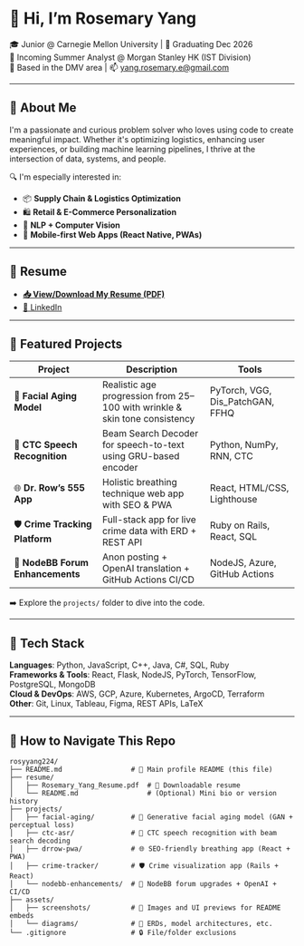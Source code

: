 # 👋 Hi, I’m Rosemary Yang

🎓 Junior @ Carnegie Mellon University | 📅 Graduating Dec 2026  
💼 Incoming Summer Analyst @ Morgan Stanley HK (IST Division)  
📍 Based in the DMV area | 📫 yang.rosemary.e@gmail.com  

---

## 🌟 About Me

I'm a passionate and curious problem solver who loves using code to create meaningful impact. Whether it's optimizing logistics, enhancing user experiences, or building machine learning pipelines, I thrive at the intersection of data, systems, and people.

🔍 I'm especially interested in:
- 📦 **Supply Chain & Logistics Optimization**
- 🛍️ **Retail & E-Commerce Personalization**
- 🧠 **NLP + Computer Vision**
- 📱 **Mobile-first Web Apps (React Native, PWAs)**

---

## 📄 Resume

- **[📥 View/Download My Resume (PDF)](./resume/Rosemary_Yang_Resume.pdf)**
- [🔗 LinkedIn](https://www.linkedin.com/in/rosemary-yang-8297251b3/)

---

## 🧠 Featured Projects

| Project | Description | Tools |
|--------|-------------|-------|
| 🧓 **Facial Aging Model** | Realistic age progression from 25–100 with wrinkle & skin tone consistency | PyTorch, VGG, Dis_PatchGAN, FFHQ |
| 🧠 **CTC Speech Recognition** | Beam Search Decoder for speech-to-text using GRU-based encoder | Python, NumPy, RNN, CTC |
| 🌐 **Dr. Row’s 555 App** | Holistic breathing technique web app with SEO & PWA | React, HTML/CSS, Lighthouse |
| 🛡️ **Crime Tracking Platform** | Full-stack app for live crime data with ERD + REST API | Ruby on Rails, React, SQL |
| 💬 **NodeBB Forum Enhancements** | Anon posting + OpenAI translation + GitHub Actions CI/CD | NodeJS, Azure, GitHub Actions |

➡️ Explore the `projects/` folder to dive into the code.

---

## 🔧 Tech Stack

**Languages**: Python, JavaScript, C++, Java, C#, SQL, Ruby  
**Frameworks & Tools**: React, Flask, NodeJS, PyTorch, TensorFlow, PostgreSQL, MongoDB  
**Cloud & DevOps**: AWS, GCP, Azure, Kubernetes, ArgoCD, Terraform  
**Other**: Git, Linux, Tableau, Figma, REST APIs, LaTeX

---

## 📌 How to Navigate This Repo
```
rosyyang224/
├── README.md                 # 👋 Main profile README (this file)
├── resume/
│   ├── Rosemary_Yang_Resume.pdf  # 📄 Downloadable resume
│   └── README.md                 # (Optional) Mini bio or version history
├── projects/
│   ├── facial-aging/         # 🧓 Generative facial aging model (GAN + perceptual loss)
│   ├── ctc-asr/              # 🧠 CTC speech recognition with beam search decoding
│   ├── drrow-pwa/            # 🌐 SEO-friendly breathing app (React + PWA)
│   ├── crime-tracker/        # 🛡️ Crime visualization app (Rails + React)
│   └── nodebb-enhancements/  # 💬 NodeBB forum upgrades + OpenAI + CI/CD
├── assets/
│   ├── screenshots/          # 📸 Images and UI previews for README embeds
│   └── diagrams/             # 🧩 ERDs, model architectures, etc.
└── .gitignore                # 🔒 File/folder exclusions
```
